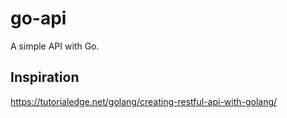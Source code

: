 # go-api
A simple API with Go.

## Inspiration
https://tutorialedge.net/golang/creating-restful-api-with-golang/


